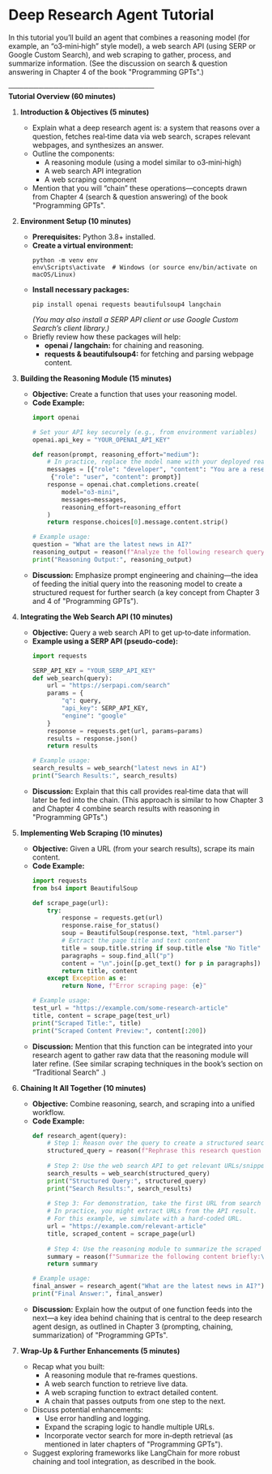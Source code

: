 # Deep Research Agent Tutorial

In this tutorial you’ll build an agent that combines a reasoning model (for example, an “o3‑mini‑high” style model), a web search API (using SERP or Google Custom Search), and web scraping to gather, process, and summarize information. (See the discussion on search & question answering in Chapter 4 of the book "Programming GPTs".)

─────────────────────────────  
**Tutorial Overview (60 minutes)**

1. **Introduction & Objectives (5 minutes)**
   - Explain what a deep research agent is: a system that reasons over a question, fetches real‑time data via web search, scrapes relevant webpages, and synthesizes an answer.
   - Outline the components:
     - A reasoning module (using a model similar to o3‑mini‑high)
     - A web search API integration
     - A web scraping component
   - Mention that you will “chain” these operations—concepts drawn from Chapter 4 (search & question answering) of the book "Programming GPTs".

2. **Environment Setup (10 minutes)**
   - **Prerequisites:** Python 3.8+ installed.
   - **Create a virtual environment:**
     ```
     python -m venv env
     env\Scripts\activate  # Windows (or source env/bin/activate on macOS/Linux)
     ```
   - **Install necessary packages:**
     ```
     pip install openai requests beautifulsoup4 langchain
     ```
     *(You may also install a SERP API client or use Google Custom Search’s client library.)*
   - Briefly review how these packages will help:
     - **openai / langchain:** for chaining and reasoning.
     - **requests & beautifulsoup4:** for fetching and parsing webpage content.

3. **Building the Reasoning Module (15 minutes)**
   - **Objective:** Create a function that uses your reasoning model.
   - **Code Example:**
     ```python
     import openai

     # Set your API key securely (e.g., from environment variables)
     openai.api_key = "YOUR_OPENAI_API_KEY"

     def reason(prompt, reasoning_effort="medium"):
         # In practice, replace the model name with your deployed reasoning model.
         messages = [{"role": "developer", "content": "You are a research assistant."},
          {"role": "user", "content": prompt}]
         response = openai.chat.completions.create(
             model="o3-mini",
             messages=messages,
             reasoning_effort=reasoning_effort
         )
         return response.choices[0].message.content.strip()

     # Example usage:
     question = "What are the latest news in AI?"
     reasoning_output = reason(f"Analyze the following research query and provide key points: {question}")
     print("Reasoning Output:", reasoning_output)
     ```
   - **Discussion:** Emphasize prompt engineering and chaining—the idea of feeding the initial query into the reasoning model to create a structured request for further search (a key concept from Chapter 3 and 4 of "Programming GPTs").

4. **Integrating the Web Search API (10 minutes)**
   - **Objective:** Query a web search API to get up‑to‑date information.
   - **Example using a SERP API (pseudo‑code):**
     ```python
     import requests

     SERP_API_KEY = "YOUR_SERP_API_KEY"
     def web_search(query):
         url = "https://serpapi.com/search"
         params = {
             "q": query,
             "api_key": SERP_API_KEY,
             "engine": "google"
         }
         response = requests.get(url, params=params)
         results = response.json()
         return results

     # Example usage:
     search_results = web_search("latest news in AI")
     print("Search Results:", search_results)
     ```
   - **Discussion:** Explain that this call provides real‑time data that will later be fed into the chain. (This approach is similar to how Chapter 3 and Chapter 4 combine search results with reasoning in "Programming GPTs".)

5. **Implementing Web Scraping (10 minutes)**
   - **Objective:** Given a URL (from your search results), scrape its main content.
   - **Code Example:**
     ```python
     import requests
     from bs4 import BeautifulSoup

     def scrape_page(url):
         try:
             response = requests.get(url)
             response.raise_for_status()
             soup = BeautifulSoup(response.text, "html.parser")
             # Extract the page title and text content
             title = soup.title.string if soup.title else "No Title"
             paragraphs = soup.find_all("p")
             content = "\n".join([p.get_text() for p in paragraphs])
             return title, content
         except Exception as e:
             return None, f"Error scraping page: {e}"

     # Example usage:
     test_url = "https://example.com/some-research-article"
     title, content = scrape_page(test_url)
     print("Scraped Title:", title)
     print("Scraped Content Preview:", content[:200])
     ```
   - **Discussion:** Mention that this function can be integrated into your research agent to gather raw data that the reasoning module will later refine. (See similar scraping techniques in the book’s section on “Traditional Search” .)

6. **Chaining It All Together (10 minutes)**
   - **Objective:** Combine reasoning, search, and scraping into a unified workflow.
   - **Code Example:**
     ```python
     def research_agent(query):
         # Step 1: Reason over the query to create a structured search query.
         structured_query = reason(f"Rephrase this research question for a search query: {query}", reasoning_effort="low")
         
         # Step 2: Use the web search API to get relevant URLs/snippets.
         search_results = web_search(structured_query)
         print("Structured Query:", structured_query)
         print("Search Results:", search_results)
         
         # Step 3: For demonstration, take the first URL from search (assuming snippet includes a URL).
         # In practice, you might extract URLs from the API result.
         # For this example, we simulate with a hard-coded URL.
         url = "https://example.com/relevant-article"
         title, scraped_content = scrape_page(url)
         
         # Step 4: Use the reasoning module to summarize the scraped content.
         summary = reason(f"Summarize the following content briefly:\nTitle: {title}\nContent: {scraped_content[:1000]}", reasoning_effort="high")
         return summary

     # Example usage:
     final_answer = research_agent("What are the latest news in AI?")
     print("Final Answer:", final_answer)
     ```
   - **Discussion:** Explain how the output of one function feeds into the next—a key idea behind chaining that is central to the deep research agent design, as outlined in Chapter 3 (prompting, chaining, summarization) of "Programming GPTs".

7. **Wrap-Up & Further Enhancements (5 minutes)**
   - Recap what you built:
     - A reasoning module that re‑frames questions.
     - A web search function to retrieve live data.
     - A web scraping function to extract detailed content.
     - A chain that passes outputs from one step to the next.
   - Discuss potential enhancements:
     - Use error handling and logging.
     - Expand the scraping logic to handle multiple URLs.
     - Incorporate vector search for more in‑depth retrieval (as mentioned in later chapters of "Programming GPTs").
   - Suggest exploring frameworks like LangChain for more robust chaining and tool integration, as described in the book.


